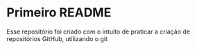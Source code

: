 # Primeiro README

Esse repositório foi criado com o intuito de praticar a criação de repositórios GitHub, utilizando o git
